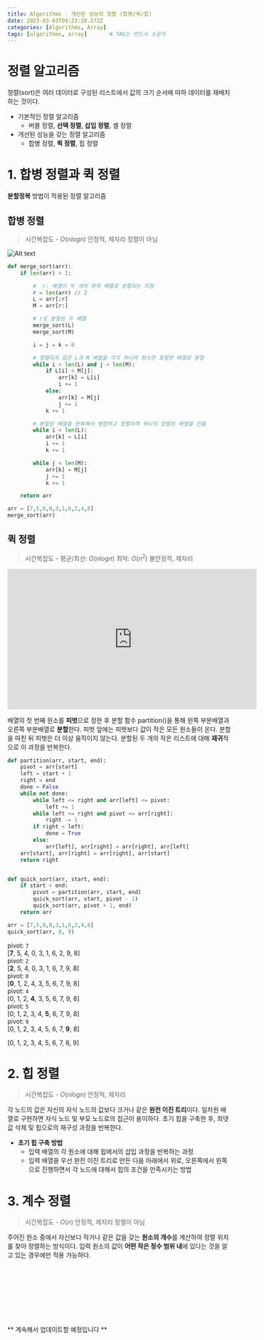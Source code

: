 ```yaml
---
title: Algorithms - 개선된 성능의 정렬 (합병/퀵/힙)
date: 2023-03-03T09:23:28.272Z
categories: [Algorithms, Array]
tags: [algorithms, array]		# TAG는 반드시 소문자
---
```


# 정렬 알고리즘
정렬(sort)은 여러 데이터로 구성된 리스트에서 값의 크기 순서에 따하 데이터를 재배치하는 것이다.

* 기본적인 정렬 알고리즘
    * 버블 정렬, **선택 정렬**, **삽입 정렬**, 셸 정렬
* 개선된 성능을 갖는 정렬 알고리즘
    * 합병 정렬, **퀵 정렬**, 힙 정렬


# 1. 합병 정렬과 퀵 정렬
**분할정복** 방법이 적용된 정렬 알고리즘

## 합병 정렬

> 시간복잡도 - $O(n log n)$ 안정적, 제자리 정렬이 아님

![Alt text](https://upload.wikimedia.org/wikipedia/commons/c/cc/Merge-sort-example-300px.gif)

```python
def merge_sort(arr):
    if len(arr) > 1:

        #  r: 배열이 두 개의 하위 배열로 분할되는 지점
        r = len(arr) // 2
        L = arr[:r]
        M = arr[r:]

        # r로 분할된 두 배열
        merge_sort(L)
        merge_sort(M)

        i = j = k = 0

        # 정렬되지 않은 L과 M 배열을 각각 하나의 원소만 포함한 배열로 분할
        while i < len(L) and j < len(M):
            if L[i] < M[j]:
                arr[k] = L[i]
                i += 1
            else:
                arr[k] = M[j]
                j += 1
            k += 1

        # 분할된 배열을 반복해서 병합하고 정렬하며 하나의 정렬된 배열을 만듦
        while i < len(L):
            arr[k] = L[i]
            i += 1
            k += 1

        while j < len(M):
            arr[k] = M[j]
            j += 1
            k += 1

    return arr

arr = [7,5,9,0,3,1,6,2,4,8]
merge_sort(arr)
```

## 퀵 정렬

> 시간복잡도 - 평균/최선: $O(n log n)$  최악: $O(n^2)$ 불안정적, 제자리

<iframe width="560" height="315" src="https://www.youtube.com/embed/7BDzle2n47c" title="YouTube video player" frameborder="0" allow="accelerometer; autoplay; clipboard-write; encrypted-media; gyroscope; picture-in-picture; web-share" allowfullscreen></iframe>


배열의 첫 번째 원소를 **피벗**으로 정한 후 분할 함수 partition()을 통해 왼쪽 부분배열과 오른쪽 부분배열로 **분할**한다. 피벗 앞에는 피벗보다 값이 작은 모든 원소들이 온다. 분할을 마친 뒤 피벗은 더 이상 움직이지 않는다. 분할된 두 개의 작은 리스트에 대해 **재귀**적으로 이 과정을 반복한다.

```python
def partition(arr, start, end):
    pivot = arr[start]
    left = start + 1
    right = end
    done = False
    while not done:
        while left <= right and arr[left] <= pivot:
            left += 1
        while left <= right and pivot <= arr[right]:
            right -= 1
        if right < left:
            done = True
        else:
            arr[left], arr[right] = arr[right], arr[left]
    arr[start], arr[right] = arr[right], arr[start]
    return right


def quick_sort(arr, start, end):
    if start < end:
        pivot = partition(arr, start, end)
        quick_sort(arr, start, pivot - 1)
        quick_sort(arr, pivot + 1, end)
    return arr

arr = [7,5,9,0,3,1,6,2,4,8]
quick_sort(arr, 0, 9)
```

pivot: `7`  
[**7**, 5, 4, 0, 3, 1, 6, 2, 9, 8]  
pivot: `2`  
[**2**, 5, 4, 0, 3, 1, 6, 7, 9, 8]  
pivot: `0`  
[**0**, 1, 2, 4, 3, 5, 6, 7, 9, 8]  
pivot: `4`  
[0, 1, 2, **4**, 3, 5, 6, 7, 9, 8]  
pivot: `5`  
[0, 1, 2, 3, 4, **5**, 6, 7, 9, 8]  
pivot: `9`  
[0, 1, 2, 3, 4, 5, 6, 7, **9**, 8]  

[0, 1, 2, 3, 4, 5, 6, 7, 8, 9]



# 2. 힙 정렬

> 시간복잡도 - $O(n log n)$ 안정적, 제자리

각 노드의 값은 자신의 자식 노드의 값보다 크거나 같은 **완전 이진 트리**이다. 일차원 배열로 구현하면 자식 노드 및 부모 노드로의 접근이 용이하다. 초기 힙을 구축한 후, 최댓값 삭제 및 힙으로의 재구성 과정을 반복한다.
* **초기 힙 구축 방법**
    * 입력 배열의 각 원소에 대해 힙에서의 삽입 과정을 반복하는 과정
    * 입력 배열을 우선 완전 이진 트리로 만든 다음 아래에서 위로, 오른쪽에서 왼쪽으로 진행하면서 각 노드에 대해서 힙의 조건을 만족시키는 방법




# 3. 계수 정렬

> 시간복잡도 - $O(n)$ 안정적, 제자리 정렬이 아님

주어진 원소 중에서 자신보다 작거나 같은 값을 갖는 **원소의 개수**를 계산하여 정렬 위치를 찾아 정렬하는 방식이다. 입력 원소의 값이 **어떤 작은 정수 범위 내**에 있다는 것을 알고 있는 경우에만 적용 가능하다.





<br>
<br>
<br>
<br>
<br>
<br>
<br>

** 계속해서 업데이트할 예정입니다 **